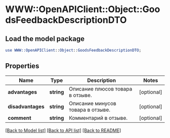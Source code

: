 # WWW::OpenAPIClient::Object::GoodsFeedbackDescriptionDTO

## Load the model package
```perl
use WWW::OpenAPIClient::Object::GoodsFeedbackDescriptionDTO;
```

## Properties
Name | Type | Description | Notes
------------ | ------------- | ------------- | -------------
**advantages** | **string** | Описание плюсов товара в отзыве. | [optional] 
**disadvantages** | **string** | Описание минусов товара в отзыве. | [optional] 
**comment** | **string** | Комментарий в отзыве. | [optional] 

[[Back to Model list]](../README.md#documentation-for-models) [[Back to API list]](../README.md#documentation-for-api-endpoints) [[Back to README]](../README.md)


